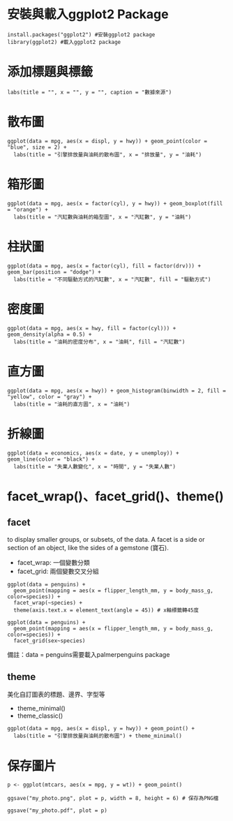 # 安裝與載入ggplot2 Package

```
install.packages("ggplot2") #安裝ggplot2 package
library(ggplot2) #載入ggplot2 package
```

# 添加標題與標籤

```
labs(title = "", x = "", y = "", caption = "數據來源")
```

# 散布圖

```
ggplot(data = mpg, aes(x = displ, y = hwy)) + geom_point(color = "blue", size = 2) +
  labs(title = "引擎排放量與油耗的散布圖", x = "排放量", y = "油耗")
```

# 箱形圖

```
ggplot(data = mpg, aes(x = factor(cyl), y = hwy)) + geom_boxplot(fill = "orange") +
  labs(title = "汽缸數與油耗的箱型圖", x = "汽缸數", y = "油耗")
```

# 柱狀圖

```
ggplot(data = mpg, aes(x = factor(cyl), fill = factor(drv))) + geom_bar(position = "dodge") +
  labs(title = "不同驅動方式的汽缸數", x = "汽缸數", fill = "驅動方式")
```

# 密度圖

```
ggplot(data = mpg, aes(x = hwy, fill = factor(cyl))) + geom_density(alpha = 0.5) +
  labs(title = "油耗的密度分布", x = "油耗", fill = "汽缸數")
```

# 直方圖

```
ggplot(data = mpg, aes(x = hwy)) + geom_histogram(binwidth = 2, fill = "yellow", color = "gray") +
  labs(title = "油耗的直方圖", x = "油耗")
```

# 折線圖

```
ggplot(data = economics, aes(x = date, y = unemploy)) + geom_line(color = "black") +
  labs(title = "失業人數變化", x = "時間", y = "失業人數")
```

# facet_wrap()、facet_grid()、theme()
## facet
to display smaller groups, or subsets, of the data. A facet is a side or section of an object, like the sides of a gemstone (寶石).
- facet_wrap: 一個變數分類
- facet_grid: 兩個變數交叉分組

```
ggplot(data = penguins) +
  geom_point(mapping = aes(x = flipper_length_mm, y = body_mass_g, color=species)) +
  facet_wrap(~species) + 
  theme(axis.text.x = element_text(angle = 45)) # x軸標籤轉45度
```

```
ggplot(data = penguins) +
  geom_point(mapping = aes(x = flipper_length_mm, y = body_mass_g, color=species)) +
  facet_grid(sex~species)
```

備註：data = penguins需要載入palmerpenguins package

## theme
美化自訂圖表的標題、邊界、字型等
- theme_minimal()
- theme_classic()

```
ggplot(data = mpg, aes(x = displ, y = hwy)) + geom_point() +
  labs(title = "引擎排放量與油耗的散布圖") + theme_minimal()
```

# 保存圖片

```
p <- ggplot(mtcars, aes(x = mpg, y = wt)) + geom_point()

ggsave("my_photo.png", plot = p, width = 8, height = 6) # 保存為PNG檔

ggsave("my_photo.pdf", plot = p)
```

